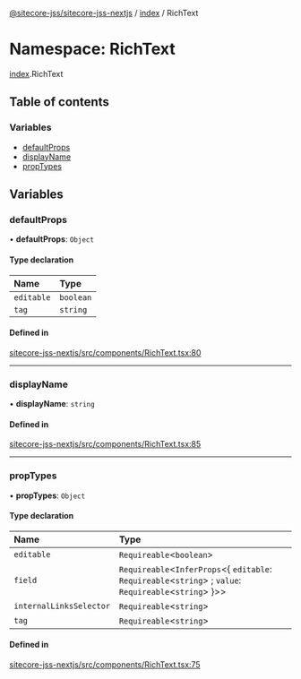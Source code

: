 [@sitecore-jss/sitecore-jss-nextjs](../README.md) / [index](index.md) / RichText

# Namespace: RichText

[index](index.md).RichText

## Table of contents

### Variables

- [defaultProps](index.RichText.md#defaultprops)
- [displayName](index.RichText.md#displayname)
- [propTypes](index.RichText.md#proptypes)

## Variables

### defaultProps

• **defaultProps**: `Object`

#### Type declaration

| Name | Type |
| :------ | :------ |
| `editable` | `boolean` |
| `tag` | `string` |

#### Defined in

[sitecore-jss-nextjs/src/components/RichText.tsx:80](https://github.com/Sitecore/jss/blob/3838c7b3d/packages/sitecore-jss-nextjs/src/components/RichText.tsx#L80)

___

### displayName

• **displayName**: `string`

#### Defined in

[sitecore-jss-nextjs/src/components/RichText.tsx:85](https://github.com/Sitecore/jss/blob/3838c7b3d/packages/sitecore-jss-nextjs/src/components/RichText.tsx#L85)

___

### propTypes

• **propTypes**: `Object`

#### Type declaration

| Name | Type |
| :------ | :------ |
| `editable` | `Requireable`<`boolean`\> |
| `field` | `Requireable`<`InferProps`<{ `editable`: `Requireable`<`string`\> ; `value`: `Requireable`<`string`\>  }\>\> |
| `internalLinksSelector` | `Requireable`<`string`\> |
| `tag` | `Requireable`<`string`\> |

#### Defined in

[sitecore-jss-nextjs/src/components/RichText.tsx:75](https://github.com/Sitecore/jss/blob/3838c7b3d/packages/sitecore-jss-nextjs/src/components/RichText.tsx#L75)
